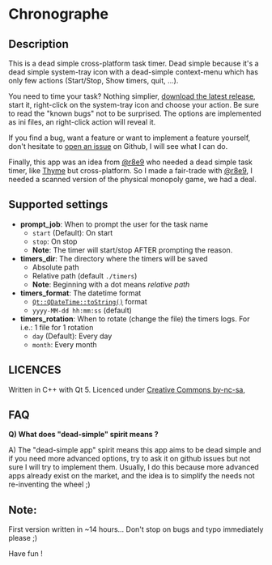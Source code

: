 Chronographe
============

Description
-----------
This is a dead simple cross-platform task timer. Dead simple because it's a dead simple system-tray icon with a dead-simple context-menu which has only few actions (Start/Stop, Show timers, quit, ...).

You need to time your task? Nothing simplier, [download the latest release](https://github.com/Max13/Chronographe/releases/latest), start it, right-click on the system-tray icon and choose your action. Be sure to read the "known bugs" not to be surprised. The options are implemented as ini files, an right-click action will reveal it.

If you find a bug, want a feature or want to implement a feature yourself, don't hesitate to [open an issue](https://github.com/Max13/Chronographe/issues) on Github, I will see what I can do.

Finally, this app was an idea from [@r8e9](https://github.com/r8e9) who needed a dead simple task timer, like [Thyme](http://joaomoreno.github.io/thyme/) but cross-platform. So I made a fair-trade with [@r8e9](https://github.com/r8e9), I needed a scanned version of the physical monopoly game, we had a deal.

Supported settings
------------------
- **prompt_job**: When to prompt the user for the task name
    - `start` (Default): On start
    - `stop`: On stop
    - **Note**: The timer will start/stop AFTER prompting the reason.
- **timers_dir**: The directory where the timers will be saved
    - Absolute path
    - Relative path (default `./timers`)
    - **Note**: Beginning with a dot means *relative path*
- **timers_format**: The datetime format
    - [`Qt::QDateTime::toString()`](http://qt-project.org/doc/qt-5.1/qtcore/qdatetime.html#toString) format
    - `yyyy-MM-dd hh:mm:ss` (default)
- **timers_rotation**: When to rotate (change the file) the timers logs. For i.e.: 1 file for 1 rotation
    - `day` (Default): Every day
    - `month`: Every month

LICENCES
-------
Written in C++ with Qt 5. Licenced under [Creative Commons by-nc-sa](http://creativecommons.org/licenses/by-nc-sa/3.0/),

FAQ
---
**Q) What does "dead-simple" spirit means ?**

A) The "dead-simple app" spirit means this app aims to be dead simple and if you need more advanced options, try to ask it on github issues but not sure I will try to implement them. Usually, I do this because more advanced apps already exist on the market, and the idea is to simplify the needs not re-inventing the wheel ;)


Note:
-----
First version written in ~14 hours... Don't stop on bugs and typo immediately please ;)

Have fun !
